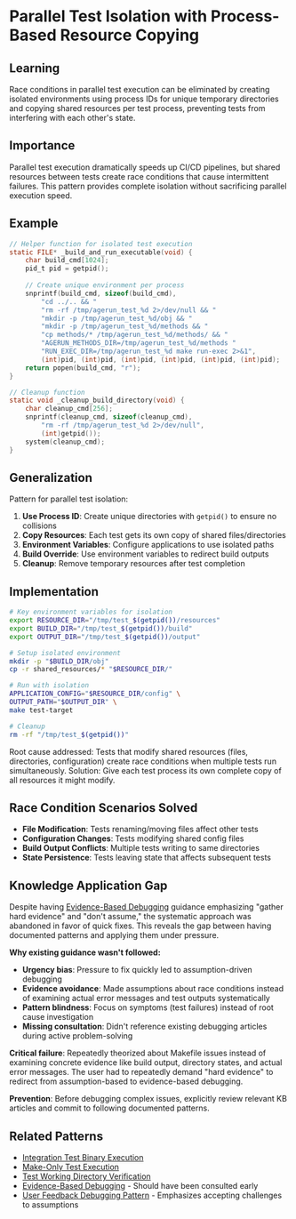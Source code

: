 # Parallel Test Isolation with Process-Based Resource Copying

## Learning
Race conditions in parallel test execution can be eliminated by creating isolated environments using process IDs for unique temporary directories and copying shared resources per test process, preventing tests from interfering with each other's state.

## Importance
Parallel test execution dramatically speeds up CI/CD pipelines, but shared resources between tests create race conditions that cause intermittent failures. This pattern provides complete isolation without sacrificing parallel execution speed.

## Example
```c
// Helper function for isolated test execution
static FILE* _build_and_run_executable(void) {
    char build_cmd[1024];
    pid_t pid = getpid();
    
    // Create unique environment per process
    snprintf(build_cmd, sizeof(build_cmd), 
        "cd ../.. && "
        "rm -rf /tmp/agerun_test_%d 2>/dev/null && "
        "mkdir -p /tmp/agerun_test_%d/obj && "
        "mkdir -p /tmp/agerun_test_%d/methods && "
        "cp methods/* /tmp/agerun_test_%d/methods/ && "
        "AGERUN_METHODS_DIR=/tmp/agerun_test_%d/methods "
        "RUN_EXEC_DIR=/tmp/agerun_test_%d make run-exec 2>&1", 
        (int)pid, (int)pid, (int)pid, (int)pid, (int)pid, (int)pid);
    return popen(build_cmd, "r");
}

// Cleanup function
static void _cleanup_build_directory(void) {
    char cleanup_cmd[256];
    snprintf(cleanup_cmd, sizeof(cleanup_cmd), 
        "rm -rf /tmp/agerun_test_%d 2>/dev/null", 
        (int)getpid());
    system(cleanup_cmd);
}
```

## Generalization
Pattern for parallel test isolation:
1. **Use Process ID**: Create unique directories with `getpid()` to ensure no collisions
2. **Copy Resources**: Each test gets its own copy of shared files/directories
3. **Environment Variables**: Configure applications to use isolated paths
4. **Build Override**: Use environment variables to redirect build outputs
5. **Cleanup**: Remove temporary resources after test completion

## Implementation
```bash
# Key environment variables for isolation
export RESOURCE_DIR="/tmp/test_$(getpid())/resources"
export BUILD_DIR="/tmp/test_$(getpid())/build"
export OUTPUT_DIR="/tmp/test_$(getpid())/output"

# Setup isolated environment
mkdir -p "$BUILD_DIR/obj"
cp -r shared_resources/* "$RESOURCE_DIR/"

# Run with isolation
APPLICATION_CONFIG="$RESOURCE_DIR/config" \
OUTPUT_PATH="$OUTPUT_DIR" \
make test-target

# Cleanup
rm -rf "/tmp/test_$(getpid())"
```

Root cause addressed: Tests that modify shared resources (files, directories, configuration) create race conditions when multiple tests run simultaneously. Solution: Give each test process its own complete copy of all resources it might modify.

## Race Condition Scenarios Solved
- **File Modification**: Tests renaming/moving files affect other tests
- **Configuration Changes**: Tests modifying shared config files
- **Build Output Conflicts**: Multiple tests writing to same directories
- **State Persistence**: Tests leaving state that affects subsequent tests

## Knowledge Application Gap
Despite having [Evidence-Based Debugging](evidence-based-debugging.md) guidance emphasizing "gather hard evidence" and "don't assume," the systematic approach was abandoned in favor of quick fixes. This reveals the gap between having documented patterns and applying them under pressure.

**Why existing guidance wasn't followed:**
- **Urgency bias**: Pressure to fix quickly led to assumption-driven debugging
- **Evidence avoidance**: Made assumptions about race conditions instead of examining actual error messages and test outputs systematically  
- **Pattern blindness**: Focus on symptoms (test failures) instead of root cause investigation
- **Missing consultation**: Didn't reference existing debugging articles during active problem-solving

**Critical failure**: Repeatedly theorized about Makefile issues instead of examining concrete evidence like build output, directory states, and actual error messages. The user had to repeatedly demand "hard evidence" to redirect from assumption-based to evidence-based debugging.

**Prevention**: Before debugging complex issues, explicitly review relevant KB articles and commit to following documented patterns.

## Related Patterns
- [Integration Test Binary Execution](integration-test-binary-execution.md)
- [Make-Only Test Execution](make-only-test-execution.md)
- [Test Working Directory Verification](test-working-directory-verification.md)
- [Evidence-Based Debugging](evidence-based-debugging.md) - Should have been consulted early
- [User Feedback Debugging Pattern](user-feedback-debugging-pattern.md) - Emphasizes accepting challenges to assumptions